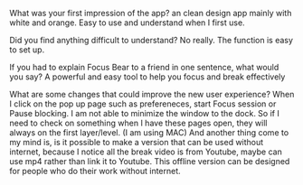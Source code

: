 What was your first impression of the app?
an clean design app mainly with white and orange. Easy to use and understand when I first use.

Did you find anything difficult to understand?
No really. The function is easy to set up.

If you had to explain Focus Bear to a friend in one sentence, what would you say?
A powerful and easy tool to help you focus and break effectively 

What are some changes that could improve the new user experience?
When  I click on the pop up page such as prefereneces, start Focus session or Pause blocking. 
I am not able to minimize the window to the dock. So if I need to check on something when I have these
pages open, they will always on the first layer/level. (I am using MAC)
And another thing come to my mind is, is it possible to make a version that can be used without internet,
because I notice all the break video is from Youtube, maybe can use mp4 rather than link it to Youtube.
This offline version can be designed for people who do their work without internet.
